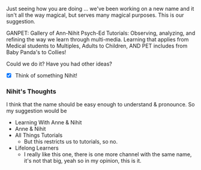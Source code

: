 Just seeing how you are doing ... we've been working on a new name and it isn't all the way magical, but serves many magical purposes.  This is our suggestion.

GANPET:  Gallery of Ann-Nihit Psych-Ed Tutorials: Observing, analyzing, and refining the way we learn through multi-media. Learning that applies from Medical students to Multiples, Adults to Children, AND PET includes from Baby Panda's to Collies!

Could we do it?  Have you had other ideas?


- [x] Think of something Nihit!


### Nihit's Thoughts
I think that the name should be easy enough to understand & pronounce. So my suggestion would be
- Learning With Anne & Nihit
- Anne & Nihit
- All Things Tutorials
	- But this restricts us to tutorials, so no.
- Lifelong Learners
	- I really like this one, there is one more channel with the same name, it's not that big, yeah so in my opinion, this is it.

